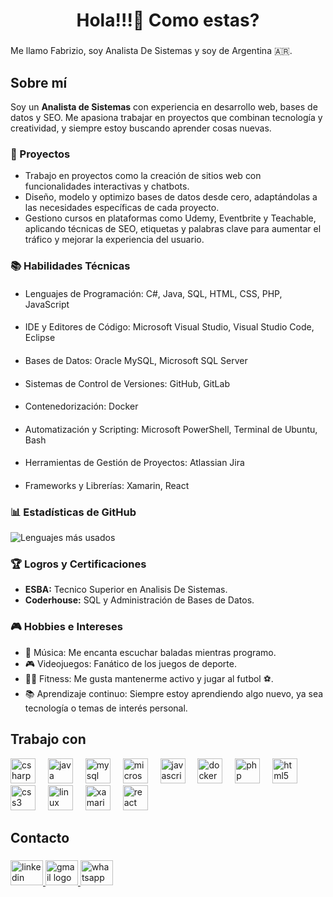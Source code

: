 <h1 align="center">Hola!!!👋 Como estas?</h1>

###

<p align="left">Me llamo Fabrizio, soy Analista De Sistemas y soy de Argentina 🇦🇷.</p>

###

<h2 align="left">Sobre mí</h2>

Soy un **Analista de Sistemas** con experiencia en desarrollo web, bases de datos y SEO. Me apasiona trabajar en proyectos que combinan tecnología y creatividad, y siempre estoy buscando aprender cosas nuevas.

### 🎯 Proyectos

- Trabajo en proyectos como la creación de sitios web con funcionalidades interactivas y chatbots.
- Diseño, modelo y optimizo bases de datos desde cero, adaptándolas a las necesidades específicas de cada proyecto.
- Gestiono cursos en plataformas como Udemy, Eventbrite y Teachable, aplicando técnicas de SEO, etiquetas y palabras clave para aumentar el tráfico y mejorar la experiencia del usuario.

### 📚 Habilidades Técnicas

#### 
- Lenguajes de Programación: C#, Java, SQL, HTML, CSS, PHP, JavaScript

####
- IDE y Editores de Código: Microsoft Visual Studio, Visual Studio Code, Eclipse

####
- Bases de Datos: Oracle MySQL, Microsoft SQL Server

####
- Sistemas de Control de Versiones: GitHub, GitLab

####
- Contenedorización: Docker

####
- Automatización y Scripting: Microsoft PowerShell, Terminal de Ubuntu, Bash

####
- Herramientas de Gestión de Proyectos: Atlassian Jira

####
- Frameworks y Librerías: Xamarin, React

### 📊 Estadísticas de GitHub

![Lenguajes más usados](https://github-readme-stats.vercel.app/api/top-langs/?username=FabrizioMinardo&layout=compact&theme=dark)

### 🏆 Logros y Certificaciones

- **ESBA:** Tecnico Superior en Analisis De Sistemas.
- **Coderhouse:** SQL y Administración de Bases de Datos.

###

### 🎮 Hobbies e Intereses

- 🎵 Música: Me encanta escuchar baladas mientras programo.
- 🎮 Videojuegos: Fanático de los juegos de deporte.
- 🏋️‍♂️ Fitness: Me gusta mantenerme activo y jugar al futbol ⚽.
- 📚 Aprendizaje continuo: Siempre estoy aprendiendo algo nuevo, ya sea tecnología o temas de interés personal.

<h2 align="left">Trabajo con</h2>


<div align="left">
  <img src="https://cdn.jsdelivr.net/gh/devicons/devicon/icons/csharp/csharp-original.svg" height="40" alt="csharp logo"  />
  <img width="12" />
  <img src="https://cdn.jsdelivr.net/gh/devicons/devicon/icons/java/java-original.svg" height="40" alt="java logo"  />
  <img width="12" />
  <img src="https://cdn.jsdelivr.net/gh/devicons/devicon/icons/mysql/mysql-original.svg" height="40" alt="mysql logo"  />
  <img width="12" />
  <img src="https://cdn.jsdelivr.net/gh/devicons/devicon/icons/microsoftsqlserver/microsoftsqlserver-plain.svg" height="40" alt="microsoftsqlserver logo"  />
  <img width="12" />
  <img src="https://cdn.jsdelivr.net/gh/devicons/devicon/icons/javascript/javascript-original.svg" height="40" alt="javascript logo"  />
  <img width="12" />
  <img src="https://cdn.jsdelivr.net/gh/devicons/devicon/icons/docker/docker-original.svg" height="40" alt="docker logo"  />
  <img width="12" />
  <img src="https://cdn.jsdelivr.net/gh/devicons/devicon/icons/php/php-original.svg" height="40" alt="php logo"  />
  <img width="12" />
  <img src="https://cdn.jsdelivr.net/gh/devicons/devicon/icons/html5/html5-original.svg" height="40" alt="html5 logo"  />
  <img width="12" />
  <img src="https://cdn.jsdelivr.net/gh/devicons/devicon/icons/css3/css3-original.svg" height="40" alt="css3 logo"  />
  <img width="12" />
  <img src="https://cdn.jsdelivr.net/gh/devicons/devicon/icons/linux/linux-original.svg" height="40" alt="linux logo"  />
  <img width="12" />
  <img src="https://cdn.jsdelivr.net/gh/devicons/devicon/icons/xamarin/xamarin-original.svg" height="40" alt="xamarin logo"  />
  <img width="12" />
  <img src="https://cdn.jsdelivr.net/gh/devicons/devicon/icons/react/react-original.svg" height="40" alt="react logo"  />
</div>

###

<h2 align="left">Contacto</h2>

###

<div align="left">
  <a href="https://www.linkedin.com/in/fabrizio-minardo-programador/" target="_blank">
    <img src="https://raw.githubusercontent.com/maurodesouza/profile-readme-generator/master/src/assets/icons/social/linkedin/default.svg" width="52" height="40" alt="linkedin logo"  />
  </a>
  <a href="https://mailto:minardofabrizio@gmail.com" target="_blank">
    <img src="https://raw.githubusercontent.com/maurodesouza/profile-readme-generator/master/src/assets/icons/social/gmail/default.svg" width="52" height="40" alt="gmail logo"  />
  </a>
  <a href="https://wa.me/1128829272" target="_blank">
    <img src="https://raw.githubusercontent.com/maurodesouza/profile-readme-generator/master/src/assets/icons/social/whatsapp/default.svg" width="52" height="40" alt="whatsapp logo"  />
  </a>
</div>

###
